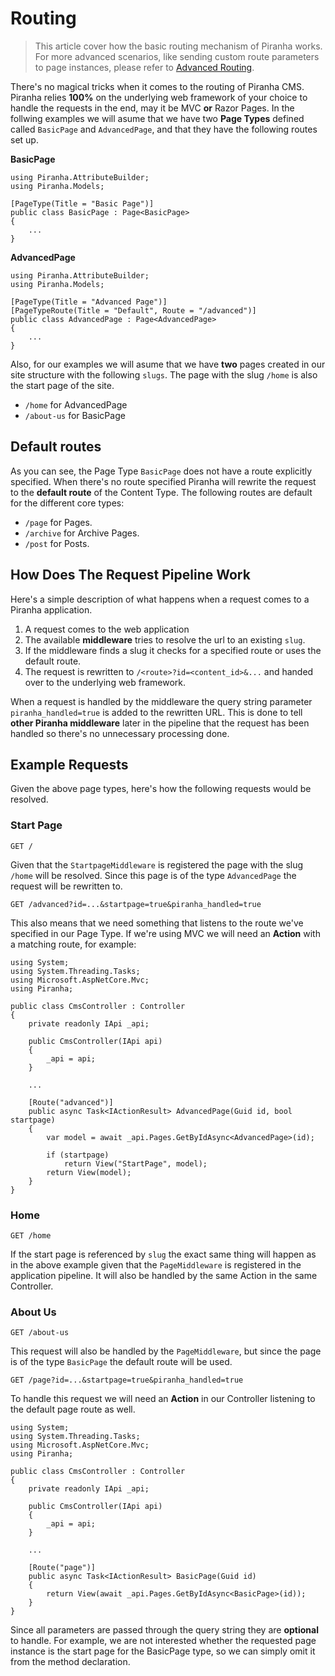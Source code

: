 # Routing

> This article cover how the basic routing mechanism of Piranha works. For more advanced scenarios, like sending custom route parameters to page instances, please refer to [Advanced Routing](routing/advanced-routing).

There's no magical tricks when it comes to the routing of Piranha CMS. Piranha relies **100%** on the underlying web framework of your choice to handle the requests in the end, may it be MVC **or** Razor Pages. In the follwing examples we will asume that we have two **Page Types** defined called `BasicPage` and `AdvancedPage`, and that they have the following routes set up.

**BasicPage**

    using Piranha.AttributeBuilder;
    using Piranha.Models;

    [PageType(Title = "Basic Page")]
    public class BasicPage : Page<BasicPage>
    {
        ...
    }

**AdvancedPage**

    using Piranha.AttributeBuilder;
    using Piranha.Models;

    [PageType(Title = "Advanced Page")]
    [PageTypeRoute(Title = "Default", Route = "/advanced")]
    public class AdvancedPage : Page<AdvancedPage>
    {
        ...
    }

Also, for our examples we will asume that we have **two** pages created in our site structure with the following `slugs`. The page with the slug `/home` is also the start page of the site.

* `/home` for AdvancedPage
* `/about-us` for BasicPage

## Default routes

As you can see, the Page Type `BasicPage` does not have a route explicitly specified. When there's no route specified Piranha will rewrite the request to the **default route** of the Content Type. The following routes are default for the different core types:

* `/page` for Pages.
* `/archive` for Archive Pages.
* `/post` for Posts.

## How Does The Request Pipeline Work

Here's a simple description of what happens when a request comes to a Piranha application.

1. A request comes to the web application
2. The available **middleware** tries to resolve the url to an existing `slug`.
3. If the middleware finds a slug it checks for a specified route or uses the default route.
4. The request is rewritten to `/<route>?id=<content_id>&...` and handed over to the underlying web framework.

When a request is handled by the middleware the query string parameter `piranha_handled=true` is added to the rewritten URL. This is done to tell **other Piranha middleware** later in the pipeline that the request has been handled so there's no unnecessary processing done.

## Example Requests

Given the above page types, here's how the following requests would be resolved.

### Start Page

`GET /`

Given that the `StartpageMiddleware` is registered the page with the slug `/home` will be resolved. Since this page is of the type `AdvancedPage` the request will be rewritten to.

`GET /advanced?id=...&startpage=true&piranha_handled=true`

This also means that we need something that listens to the route we've specified in our Page Type. If we're using MVC we will need an **Action** with a matching route, for example:

    using System;
    using System.Threading.Tasks;
    using Microsoft.AspNetCore.Mvc;
    using Piranha;

    public class CmsController : Controller
    {
        private readonly IApi _api;

        public CmsController(IApi api)
        {
            _api = api;
        }

        ...

        [Route("advanced")]
        public async Task<IActionResult> AdvancedPage(Guid id, bool startpage)
        {
            var model = await _api.Pages.GetByIdAsync<AdvancedPage>(id);

            if (startpage)
                return View("StartPage", model);
            return View(model);
        }
    }

### Home

`GET /home`

If the start page is referenced by `slug` the exact same thing will happen as in the above example given that the `PageMiddleware` is registered in the application pipeline. It will also be handled by the same Action in the same Controller.

### About Us

`GET /about-us`

This request will also be handled by the `PageMiddleware`, but since the page is of the type `BasicPage` the default route will be used.

`GET /page?id=...&startpage=true&piranha_handled=true`

To handle this request we will need an **Action** in our Controller listening to the default page route as well.

    using System;
    using System.Threading.Tasks;
    using Microsoft.AspNetCore.Mvc;
    using Piranha;

    public class CmsController : Controller
    {
        private readonly IApi _api;

        public CmsController(IApi api)
        {
            _api = api;
        }

        ...

        [Route("page")]
        public async Task<IActionResult> BasicPage(Guid id)
        {
            return View(await _api.Pages.GetByIdAsync<BasicPage>(id));
        }
    }

Since all parameters are passed through the query string they are **optional** to handle. For example, we are not interested whether the requested page instance is the start page for the BasicPage type, so we can simply omit it from the method declaration.